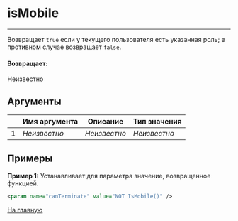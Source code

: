 # isMobile

---

Возвращает `true` если у текущего пользователя есть указанная роль; в противном случае возвращает `false`.

#### Возвращает:

Неизвестно

## Аргументы

|  | Имя аргумента | Описание | Тип значения |
| --- | --- | --- | --- |
| 1 | *Неизвестно* | *Неизвестно* | *Неизвестно* |

## Примеры

**Пример 1:** Устанавливает для параметра значение, возвращенное функцией.
```xml
<param name="canTerminate" value="NOT IsMobile()" />
```



[На главную](./ecmfunctions/)